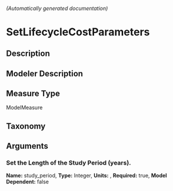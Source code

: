 

###### (Automatically generated documentation)

# SetLifecycleCostParameters

## Description


## Modeler Description


## Measure Type
ModelMeasure

## Taxonomy


## Arguments


### Set the Length of the Study Period (years).

**Name:** study_period,
**Type:** Integer,
**Units:** ,
**Required:** true,
**Model Dependent:** false




